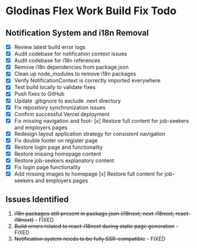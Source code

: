 # Glodinas Flex Work Build Fix Todo

## Notification System and i18n Removal

- [x] Review latest build error logs
- [x] Audit codebase for notification context issues
- [x] Audit codebase for i18n references
- [x] Remove i18n dependencies from package.json
- [x] Clean up node_modules to remove i18n packages
- [x] Verify NotificationContext is correctly imported everywhere
- [x] Test build locally to validate fixes
- [x] Push fixes to GitHub
- [x] Update .gitignore to exclude .next directory
- [x] Fix repository synchronization issues
- [x] Confirm successful Vercel deployment
- [x] Fix missing navigation and foot- [x] Restore full content for job-seekers and employers pages
- [x] Redesign layout application strategy for consistent navigation
- [x] Fix double footer on register page
- [x] Restore login page and functionality
- [x] Restore missing homepage content
- [x] Restore job-seekers explanatory content
- [x] Fix login page functionality
- [x] Add missing images to homepage [x] Restore full content for job-seekers and employers pages

## Issues Identified

1. ~~i18n packages still present in package.json (i18next, next-i18next, react-i18next)~~ - FIXED
2. ~~Build errors related to react-i18next during static page generation~~ - FIXED
3. ~~Notification system needs to be fully SSR-compatible~~ - FIXED
